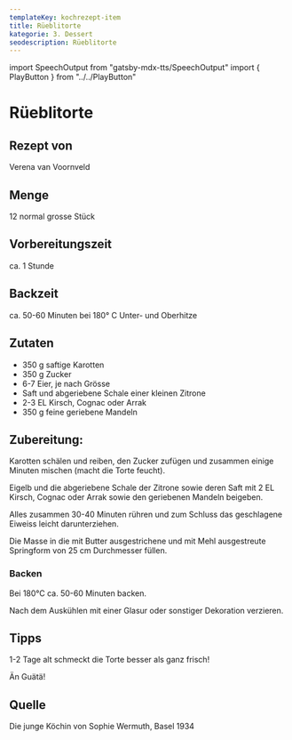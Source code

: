 ```yaml
---
templateKey: kochrezept-item
title: Rüeblitorte
kategorie: 3. Dessert
seodescription: Rüeblitorte
---
```

import SpeechOutput from "gatsby-mdx-tts/SpeechOutput"
import { PlayButton } from "../../PlayButton"

<SpeechOutput id="kochrezept-verena-van-voornveld-rüeblitorte" customPlayButton={PlayButton}>

# Rüeblitorte

## Rezept von
Verena van Voornveld
## Menge
12 normal grosse Stück
## Vorbereitungszeit
ca. 1 Stunde
## Backzeit 
ca. 50-60 Minuten bei 180° C Unter- und Oberhitze

## Zutaten
- 350 g saftige Karotten
- 350 g Zucker
- 6-7 Eier, je nach Grösse
- Saft und abgeriebene Schale einer kleinen Zitrone
- 2-3 EL Kirsch, Cognac oder Arrak
- 350 g feine geriebene Mandeln

## Zubereitung:
Karotten schälen und reiben, den Zucker zufügen und zusammen einige Minuten mischen (macht die Torte feucht).

Eigelb und die abgeriebene Schale der Zitrone sowie deren Saft mit 2 EL Kirsch, Cognac oder Arrak sowie den geriebenen Mandeln beigeben.

Alles zusammen 30-40 Minuten rühren und zum Schluss das geschlagene Eiweiss leicht darunterziehen.

Die Masse in die mit Butter ausgestrichene und mit Mehl ausgestreute Springform von 25 cm Durchmesser füllen.

### Backen
Bei 180°C ca. 50-60 Minuten backen.

Nach dem Auskühlen mit einer Glasur oder sonstiger Dekoration verzieren.

## Tipps
1-2 Tage alt schmeckt die Torte besser als ganz frisch!

Än  Guätä!


## Quelle
Die junge Köchin von Sophie Wermuth, Basel 1934

</SpeechOutput>